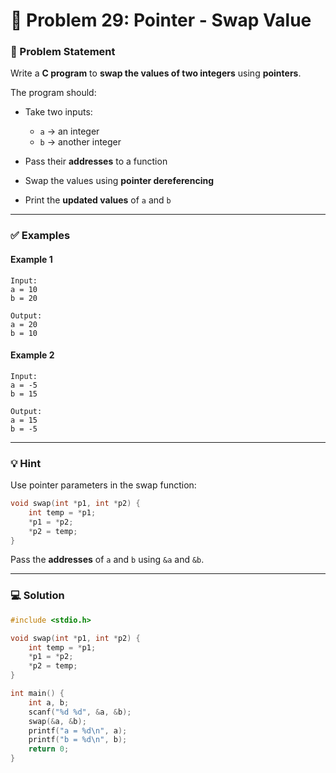 # 🧩 Problem 29: Pointer - Swap Value

### 📝 Problem Statement

Write a **C program** to **swap the values of two integers** using **pointers**.

The program should:

* Take two inputs:

  * `a` → an integer
  * `b` → another integer
* Pass their **addresses** to a function
* Swap the values using **pointer dereferencing**
* Print the **updated values** of `a` and `b`

---

### ✅ Examples

#### Example 1

```
Input:
a = 10
b = 20

Output:
a = 20
b = 10
```

#### Example 2

```
Input:
a = -5
b = 15

Output:
a = 15
b = -5
```

---

### 💡 Hint

Use pointer parameters in the swap function:

```c
void swap(int *p1, int *p2) {
    int temp = *p1;
    *p1 = *p2;
    *p2 = temp;
}
```

Pass the **addresses** of `a` and `b` using `&a` and `&b`.

---

### 💻 Solution

```c
#include <stdio.h>

void swap(int *p1, int *p2) {
    int temp = *p1;
    *p1 = *p2;
    *p2 = temp;
}

int main() {
    int a, b;
    scanf("%d %d", &a, &b);
    swap(&a, &b);
    printf("a = %d\n", a);
    printf("b = %d\n", b);
    return 0;
}
```